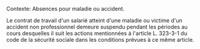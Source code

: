 Contexte: Absences pour maladie ou accident.

Le contrat de travail d'un salarié atteint d'une maladie ou victime d'un accident non professionnel demeure suspendu pendant les périodes au cours desquelles il suit les actions mentionnées à l'article L. 323-3-1 du code de la sécurité sociale dans les conditions prévues à ce même article.